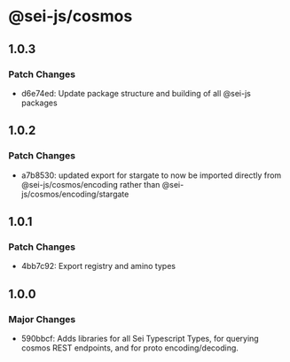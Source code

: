 # @sei-js/cosmos

## 1.0.3

### Patch Changes

- d6e74ed: Update package structure and building of all @sei-js packages

## 1.0.2

### Patch Changes

- a7b8530: updated export for stargate to now be imported directly from @sei-js/cosmos/encoding rather than @sei-js/cosmos/encoding/stargate

## 1.0.1

### Patch Changes

- 4bb7c92: Export registry and amino types

## 1.0.0

### Major Changes

- 590bbcf: Adds libraries for all Sei Typescript Types, for querying cosmos REST endpoints, and for proto encoding/decoding.

